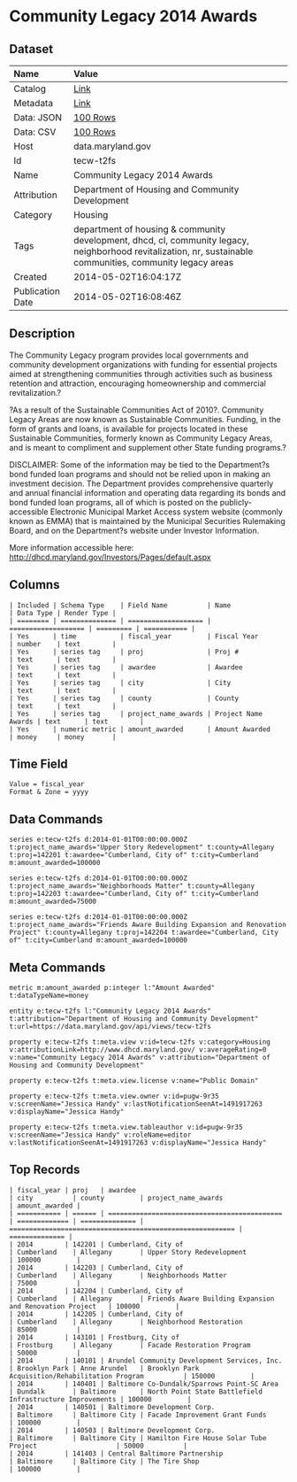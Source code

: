 # Community Legacy 2014 Awards

## Dataset

| Name | Value |
| :--- | :---- |
| Catalog | [Link](https://catalog.data.gov/dataset/community-legacy-2014-awards-38156) |
| Metadata | [Link](https://data.maryland.gov/api/views/tecw-t2fs) |
| Data: JSON | [100 Rows](https://data.maryland.gov/api/views/tecw-t2fs/rows.json?max_rows=100) |
| Data: CSV | [100 Rows](https://data.maryland.gov/api/views/tecw-t2fs/rows.csv?max_rows=100) |
| Host | data.maryland.gov |
| Id | tecw-t2fs |
| Name | Community Legacy 2014 Awards |
| Attribution | Department of Housing and Community Development |
| Category | Housing |
| Tags | department of housing & community development, dhcd, cl, community legacy, neighborhood revitalization, nr, sustainable communities, community legacy areas |
| Created | 2014-05-02T16:04:17Z |
| Publication Date | 2014-05-02T16:08:46Z |

## Description

The Community Legacy program provides local governments and community development organizations with funding for essential projects aimed at strengthening communities through activities such as business retention and attraction, encouraging homeownership and commercial revitalization.?

?As a result of the Sustainable Communities Act of 2010?. Community Legacy Areas are now known as Sustainable Communities. Funding, in the form of grants and loans, is available for projects located in these Sustainable Communities, formerly known as Community Legacy Areas, and is meant to compliment and supplement other State funding programs.?

DISCLAIMER: Some of the information may be tied to the Department?s bond funded loan programs and should not be relied upon in making an investment decision. The Department provides comprehensive quarterly and annual financial information and operating data regarding its bonds and bond funded loan programs, all of which is posted on the publicly-accessible Electronic Municipal Market Access system website (commonly known as EMMA) that is maintained by the Municipal Securities Rulemaking Board, and on the Department?s website under Investor Information. 

More information accessible here: http://dhcd.maryland.gov/Investors/Pages/default.aspx

## Columns

```ls
| Included | Schema Type    | Field Name          | Name                | Data Type | Render Type |
| ======== | ============== | =================== | =================== | ========= | =========== |
| Yes      | time           | fiscal_year         | Fiscal Year         | number    | text        |
| Yes      | series tag     | proj                | Proj #              | text      | text        |
| Yes      | series tag     | awardee             | Awardee             | text      | text        |
| Yes      | series tag     | city                | City                | text      | text        |
| Yes      | series tag     | county              | County              | text      | text        |
| Yes      | series tag     | project_name_awards | Project Name Awards | text      | text        |
| Yes      | numeric metric | amount_awarded      | Amount Awarded      | money     | money       |
```

## Time Field

```ls
Value = fiscal_year
Format & Zone = yyyy
```

## Data Commands

```ls
series e:tecw-t2fs d:2014-01-01T00:00:00.000Z t:project_name_awards="Upper Story Redevelopment" t:county=Allegany t:proj=142201 t:awardee="Cumberland, City of" t:city=Cumberland m:amount_awarded=100000

series e:tecw-t2fs d:2014-01-01T00:00:00.000Z t:project_name_awards="Neighborhoods Matter" t:county=Allegany t:proj=142203 t:awardee="Cumberland, City of" t:city=Cumberland m:amount_awarded=75000

series e:tecw-t2fs d:2014-01-01T00:00:00.000Z t:project_name_awards="Friends Aware Building Expansion and Renovation Project" t:county=Allegany t:proj=142204 t:awardee="Cumberland, City of" t:city=Cumberland m:amount_awarded=100000
```

## Meta Commands

```ls
metric m:amount_awarded p:integer l:"Amount Awarded" t:dataTypeName=money

entity e:tecw-t2fs l:"Community Legacy 2014 Awards" t:attribution="Department of Housing and Community Development" t:url=https://data.maryland.gov/api/views/tecw-t2fs

property e:tecw-t2fs t:meta.view v:id=tecw-t2fs v:category=Housing v:attributionLink=http://www.dhcd.maryland.gov/ v:averageRating=0 v:name="Community Legacy 2014 Awards" v:attribution="Department of Housing and Community Development"

property e:tecw-t2fs t:meta.view.license v:name="Public Domain"

property e:tecw-t2fs t:meta.view.owner v:id=pugw-9r35 v:screenName="Jessica Handy" v:lastNotificationSeenAt=1491917263 v:displayName="Jessica Handy"

property e:tecw-t2fs t:meta.view.tableauthor v:id=pugw-9r35 v:screenName="Jessica Handy" v:roleName=editor v:lastNotificationSeenAt=1491917263 v:displayName="Jessica Handy"
```

## Top Records

```ls
| fiscal_year | proj   | awardee                                      | city          | county         | project_name_awards                                       | amount_awarded | 
| =========== | ====== | ============================================ | ============= | ============== | ========================================================= | ============== | 
| 2014        | 142201 | Cumberland, City of                          | Cumberland    | Allegany       | Upper Story Redevelopment                                 | 100000         | 
| 2014        | 142203 | Cumberland, City of                          | Cumberland    | Allegany       | Neighborhoods Matter                                      | 75000          | 
| 2014        | 142204 | Cumberland, City of                          | Cumberland    | Allegany       | Friends Aware Building Expansion and Renovation Project   | 100000         | 
| 2014        | 142205 | Cumberland, City of                          | Cumberland    | Allegany       | Neighborhood Restoration                                  | 85000          | 
| 2014        | 143101 | Frostburg, City of                           | Frostburg     | Allegany       | Facade Restoration Program                                | 50000          | 
| 2014        | 140101 | Arundel Community Development Services, Inc. | Brooklyn Park | Anne Arundel   | Brooklyn Park Acquisition/Rehabilitation Program          | 150000         | 
| 2014        | 140401 | Baltimore Co-Dundalk/Sparrows Point-SC Area  | Dundalk       | Baltimore      | North Point State Battlefield Infrastructure Improvements | 100000         | 
| 2014        | 140501 | Baltimore Development Corp.                  | Baltimore     | Baltimore City | Facade Improvement Grant Funds                            | 100000         | 
| 2014        | 140503 | Baltimore Development Corp.                  | Baltimore     | Baltimore City | Hamilton Fire House Solar Tube Project                    | 50000          | 
| 2014        | 141403 | Central Baltimore Partnership                | Baltimore     | Baltimore City | The Tire Shop                                             | 100000         | 
```